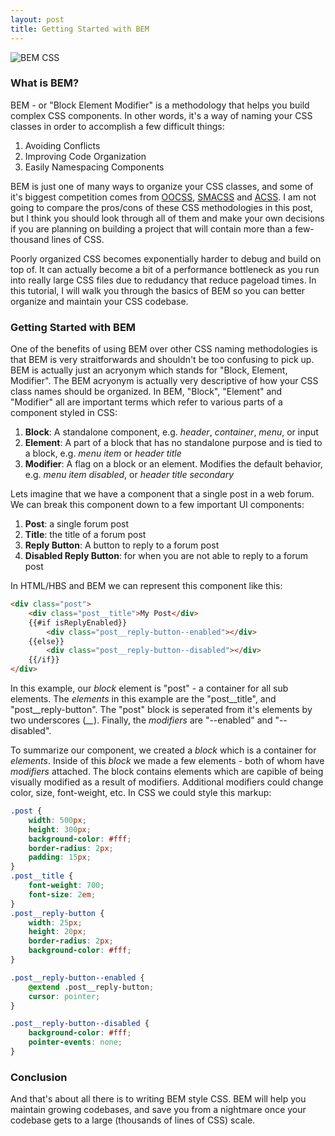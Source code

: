 ```yaml
---
layout: post
title: Getting Started with BEM
---
```


<img src="{{ site.baseurl }}/images/BEM.jpg" alt="BEM CSS"/>

### What is BEM?
BEM - or "Block Element Modifier" is a methodology that helps you build complex
CSS components. In other words, it's a way of naming your CSS classes in order to accomplish a few difficult things:

1. Avoiding Conflicts
2. Improving Code Organization
3. Easily Namespacing Components

BEM is just one of many ways to organize your CSS classes, and some of it's biggest competition comes
from [OOCSS](https://appendto.com/2014/04/oocss/), [SMACSS](https://smacss.com/) and [ACSS](https://acss.io/). I am not going to compare the pros/cons of these CSS methodologies in this post,
but I think you should look through all of them and make your own decisions if you are planning on building
a project that will contain more than a few-thousand lines of CSS.

Poorly organized CSS becomes exponentially harder to debug and build on top of. It can actually become a bit of a
performance bottleneck as you run into really large CSS files due to redudancy that reduce pageload times. In
this tutorial, I will walk you through the basics of BEM so you can better organize and maintain your CSS codebase.

### Getting Started with BEM
One of the benefits of using BEM over other CSS naming methodologies is that BEM is very straitforwards
and shouldn't be too confusing to pick up. BEM is actually just an acryonym which stands for 
"Block, Element, Modifier". The BEM acryonym is actually very descriptive of how your CSS class
names should be organized. In BEM, "Block", "Element" and "Modifier" all are important terms which
refer to various parts of a component styled in CSS:

1. **Block**: A standalone component, e.g. *header*, *container*, *menu*, or input
2. **Element**: A part of a block that has no standalone purpose and is tied to a block, e.g. *menu item* or *header title*
3. **Modifier**: A flag on a block or an element. Modifies the default behavior, e.g. *menu item disabled*, or *header title secondary*

Lets imagine that we have a component that a single post in a web forum. We can break this 
component down to a few important UI components:

1. **Post**: a single forum post
2. **Title**: the title of a forum post
3. **Reply Button**: A button to reply to a forum post
4. **Disabled Reply Button**: for when you are not able to reply to a forum post

In HTML/HBS and BEM we can represent this component like this:

```html
<div class="post">
    <div class="post__title">My Post</div>
    {{#if isReplyEnabled}}
        <div class="post__reply-button--enabled"></div>
    {{else}}
        <div class="post__reply-button--disabled"></div>
    {{/if}}
</div>
```
In this example, our *block* element is "post" - a container for all sub elements. The *elements*
in this example are the "post__title", and "post__reply-button". The "post" block is seperated
from it's elements by two underscores (*__*). Finally, the *modifiers* are "--enabled" and 
"--disabled".

To summarize our component, we created a *block* which is a container for *elements*. Inside of
this *block* we made a few elements - both of whom have *modifiers* attached. The block contains elements
which are capible of being visually modified as a result of modifiers. Additional modifiers could change
color, size, font-weight, etc. In CSS we could style this markup:

```css
.post {
    width: 500px;
    height: 300px;
    background-color: #fff;
    border-radius: 2px;
    padding: 15px;
}
.post__title {
    font-weight: 700;
    font-size: 2em;
}
.post__reply-button {
    width: 25px;
    height: 20px;
    border-radius: 2px;
    background-color: #fff;
}

.post__reply-button--enabled {
    @extend .post__reply-button;
    cursor: pointer;
}

.post__reply-button--disabled {
    background-color: #fff;
    pointer-events: none;
}
```

### Conclusion
And that's about all there is to writing BEM style CSS. BEM will help you maintain growing
codebases, and save you from a nightmare once your codebase gets to a large (thousands of lines of CSS) scale.
